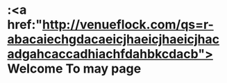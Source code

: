 # :<a href:"http://venueflock.com/qs=r-abacaiechgdacaeicjhaeicjhaeicjhacadgahcaccadhiachfdahbkcdacb"> Welcome To may page</a>
